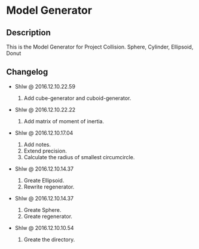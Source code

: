 # Model Generator

## Description

This is the Model Generator for Project Collision.
Sphere, Cylinder, Ellipsoid, Donut

## Changelog
* Shlw @ 2016.12.10.22.59
  1. Add cube-generator and cuboid-generator.

* Shlw @ 2016.12.10.22.22
  1. Add matrix of moment of inertia.

* Shlw @ 2016.12.10.17.04
  1. Add notes.
  2. Extend precision.
  3. Calculate the radius of smallest circumcircle.

* Shlw @ 2016.12.10.14.37
  1. Greate Ellipsoid.
  2. Rewrite regenerator.

* Shlw @ 2016.12.10.14.37
  1. Greate Sphere.
  2. Greate regenerator.

* Shlw @ 2016.12.10.10.54
  1. Greate the directory.
